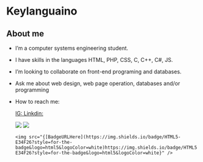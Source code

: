 # Keylanguaino
## About me

- I’m a computer systems engineering student.
- I have skills in the languages HTML, PHP, CSS, C, C++, C#, JS.
- I’m looking to collaborate on front-end programing and databases.
- Ask me about web design, web page operation, databases and/or programming
- How to reach me:
  
  [IG: ](https://www.instagram.com/keyla_anguiano/)
  [Linkdin: ](www.linkedin.com/in/keyla-anguiano)


  <img src="https://img.shields.io/badge/HTML5-E34F26?style=for-the-badge&logo=html5&logoColor=white)https://img.shields.io/badge/HTML5-E34F26?style=for-the-badge&logo=html5&logoColor=white" />

    <img src="https://img.shields.io/badge/CSS3-1572B6?style=for-the-badge&logo=css3&logoColor=white" />

      <img src="{[BadgeURLHere](https://img.shields.io/badge/HTML5-E34F26?style=for-the-badge&logo=html5&logoColor=white)https://img.shields.io/badge/HTML5-E34F26?style=for-the-badge&logo=html5&logoColor=white}" />
